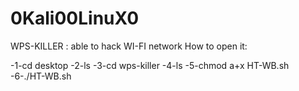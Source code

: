 # 0Kali00LinuX0
WPS-KILLER : able to hack WI-FI network
How to open it:

-1-cd desktop
-2-ls
-3-cd wps-killer 
-4-ls
-5-chmod a+x HT-WB.sh
-6-./HT-WB.sh
